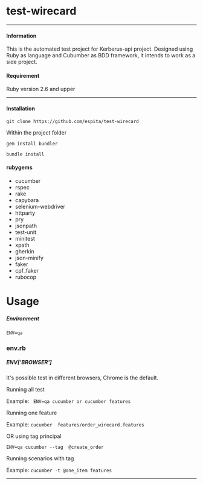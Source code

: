 # test-wirecard
* * *
#### Information
This is the automated test project for Kerberus-api project. Designed using Ruby as language and Cubumber as BDD framework, it intends to work as a side project.

#### Requirement
Ruby version 2.6 and upper

----
#### Installation


```
git clone https://github.com/espita/test-wirecard
```
Within the project folder
```
gem install bundler
```
```
bundle install
```
#### rubygems

* cucumber
* rspec
* rake
* capybara
* selenium-webdriver
* httparty
* pry
* jsonpath
* test-unit
* minitest
* xpath
* gherkin
* json-minify
* faker
* cpf_faker
* rubocop


# Usage

##### Environment

``` ENV=qa ```

### env.rb

##### ENV['BROWSER']
It's possible test in different browsers, Chrome is the default.

Running all test

Example: ``` ENV=qa cucumber or cucumber features```

Running one feature

Example: ```cucumber  features/order_wirecard.features  ```

OR using tag principal

``` ENV=qa cucumber --tag  @create_order ```

Running scenarios with tag

Example: ```` cucumber -t @one_item features ````

----
